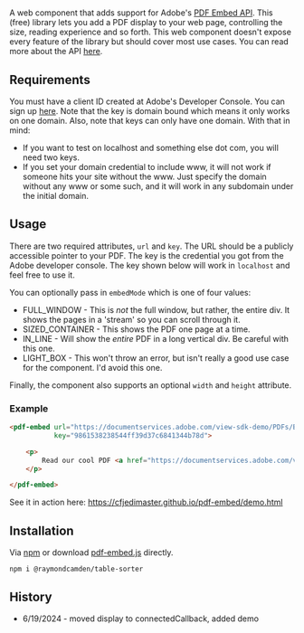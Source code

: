 # <pdf-embed>

A web component that adds support for Adobe's [PDF Embed API](https://developer.adobe.com/document-services/apis/pdf-embed/). This (free) library lets you add a PDF display to your web page, controlling the size, reading experience and so forth. This web component doesn't expose every feature of the library but should cover most use cases. You can read more about the API [here](https://developer.adobe.com/document-services/docs/overview/pdf-embed-api/).

## Requirements

You must have a client ID created at Adobe's Developer Console. You can sign up [here](https://acrobatservices.adobe.com/dc-integration-creation-app-cdn/main.html?api=pdf-embed-api). Note that the key is domain bound which means it only works on one domain. Also, note that keys can only have one domain. With that in mind:

* If you want to test on localhost and something else dot com, you will need two keys. 
* If you set your domain credential to include www, it will not work if someone hits your site without the www. Just specify the domain without any www or some such, and it will work in any subdomain under the initial domain.

## Usage

There are two required attributes, `url` and `key`. The URL should be a publicly accessible pointer to your PDF. The key is the credential you got from the Adobe developer console. The key shown below will work in `localhost` and feel free to use it.

You can optionally pass in `embedMode` which is one of four values:

* FULL_WINDOW - This is *not* the full window, but rather, the entire div. It shows the pages in a 'stream' so you can scroll through it.
* SIZED_CONTAINER - This shows the PDF one page at a time.
* IN_LINE - Will show the *entire* PDF in a long vertical div. Be careful with this one.
* LIGHT_BOX - This won't throw an error, but isn't really a good use case for the component. I'd avoid this one.

Finally, the component also supports an optional `width` and `height` attribute.

### Example 

```html
<pdf-embed url="https://documentservices.adobe.com/view-sdk-demo/PDFs/Bodea Brochure.pdf"
		   key="9861538238544ff39d37c6841344b78d">

	<p>
		Read our cool PDF <a href="https://documentservices.adobe.com/view-sdk-demo/PDFs/Bodea Brochure.pdf">here</a>.
	</p>

</pdf-embed>
```

See it in action here: <https://cfjedimaster.github.io/pdf-embed/demo.html>

## Installation

Via [npm](https://www.npmjs.com/package/@raymondcamden/pdf-embed) or download [pdf-embed.js](./pdf-embed.js) directly.

```
npm i @raymondcamden/table-sorter
```

## History

* 6/19/2024 - moved display to connectedCallback, added demo